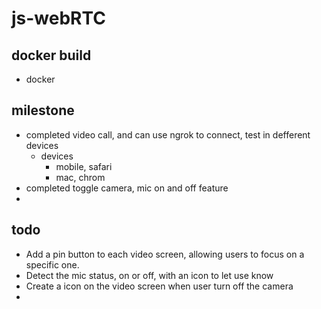 # js-webRTC

## docker build

- docker 

## milestone

- completed video call, and can use ngrok to connect, test in defferent devices
    - devices
        - mobile, safari
        - mac, chrom
- completed toggle camera, mic on and off feature
- 

## todo

- Add a pin button to each video screen, allowing users to focus on a specific one.
- Detect the mic status, on or off, with an icon to let use know
- Create a icon on the video screen when user turn off the camera
- 